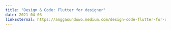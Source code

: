```yaml
---
title: "Design & Code: Flutter for designer"
date: 2021-04-03
linkExternal: https://anggasundowo.medium.com/design-code-flutter-for-designers-4e9aa55cc213
---
```

